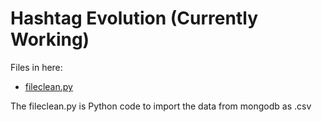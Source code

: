 # Hashtag Evolution (Currently Working)

Files in here:

 * [fileclean.py](https://github.com/cjacks04/ZooData/blob/master/Hashtag/fileclean.py)

The fileclean.py is Python code to import the data from mongodb as .csv
